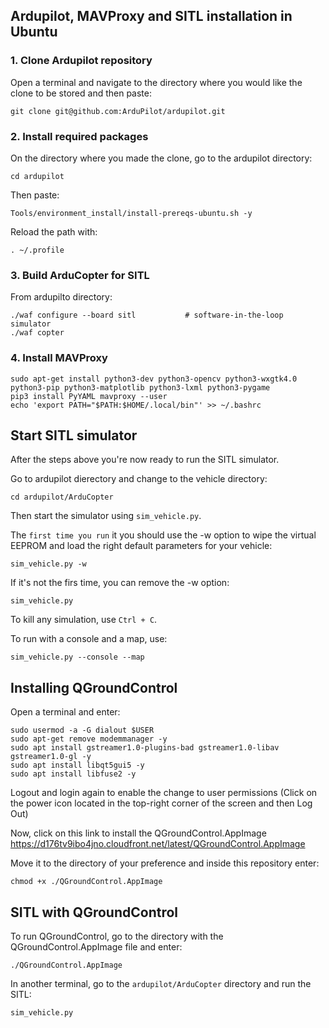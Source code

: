 ## Ardupilot, MAVProxy and SITL installation in Ubuntu

### 1. Clone Ardupilot repository

Open a terminal and navigate to the directory where you would like the clone to be stored and then paste:

```
git clone git@github.com:ArduPilot/ardupilot.git
```

### 2. Install required packages

On the directory where you made the clone, go to the ardupilot directory:

```
cd ardupilot
```

Then paste:

```
Tools/environment_install/install-prereqs-ubuntu.sh -y
```

Reload the path with:
```
. ~/.profile
```

### 3. Build ArduCopter for SITL
From ardupilto directory:

```
./waf configure --board sitl           # software-in-the-loop simulator
./waf copter
```
### 4. Install MAVProxy
```
sudo apt-get install python3-dev python3-opencv python3-wxgtk4.0 python3-pip python3-matplotlib python3-lxml python3-pygame
pip3 install PyYAML mavproxy --user
echo 'export PATH="$PATH:$HOME/.local/bin"' >> ~/.bashrc
```
## Start SITL simulator
After the steps above you're now ready to run the SITL simulator.

Go to ardupilot dierectory and change to the vehicle directory:

```
cd ardupilot/ArduCopter
```

Then start the simulator using `sim_vehicle.py`.

The `first time you run` it you should use the -w option to wipe the virtual EEPROM and load the right default parameters for your vehicle:

```
sim_vehicle.py -w
```

If it's not the firs time, you can remove the -w option:

```
sim_vehicle.py
```

To kill any simulation, use `Ctrl + C`.

To run with a console and a map, use:
```
sim_vehicle.py --console --map
```

## Installing QGroundControl

Open a terminal and enter:

```
sudo usermod -a -G dialout $USER
sudo apt-get remove modemmanager -y
sudo apt install gstreamer1.0-plugins-bad gstreamer1.0-libav gstreamer1.0-gl -y
sudo apt install libqt5gui5 -y
sudo apt install libfuse2 -y
```

Logout and login again to enable the change to user permissions (Click on the power icon located in the top-right corner of the screen and then Log Out)

Now, click on this link to install the QGroundControl.AppImage
https://d176tv9ibo4jno.cloudfront.net/latest/QGroundControl.AppImage

Move it to the directory of your preference and inside this repository enter:

```
chmod +x ./QGroundControl.AppImage
```

## SITL with QGroundControl

To run QGroundControl, go to the directory with the QGroundControl.AppImage file and enter:

```
./QGroundControl.AppImage
```

In another terminal, go to the `ardupilot/ArduCopter` directory and run the SITL:

```
sim_vehicle.py 
```

